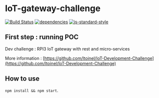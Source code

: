# IoT-gateway-challenge
[![Build Status](https://travis-ci.org/bgauduch/IoT-gateway-challenge-step-1.svg?branch=master)](https://travis-ci.org/bgauduch/IoT-gateway-challenge-step-1) [![dependencies](https://david-dm.org/bgauduch/IoT-gateway-challenge-step-1.svg)](https://david-dm.org/bgauduch/IoT-gateway-challenge-step-1) [![js-standard-style](https://img.shields.io/badge/code%20style-standard-brightgreen.svg)](http://standardjs.com/)

## First step : running POC
Dev challenge : RPI3 IoT gateway with rest and micro-services

More information : [https://github.com/ltoinel/IoT-Development-Challenge](https://github.com/ltoinel/IoT-Development-Challenge)

## How to use
`npm install && npm start`.
